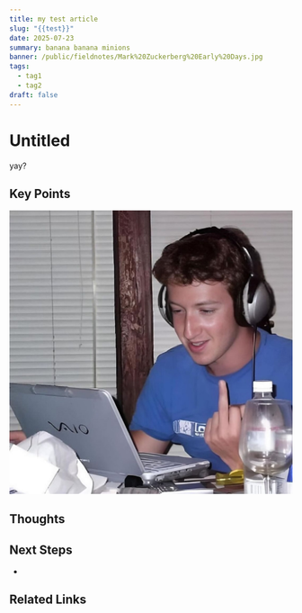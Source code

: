 ```yaml
---
title: my test article
slug: "{{test}}"
date: 2025-07-23
summary: banana banana minions
banner: /public/fieldnotes/Mark%20Zuckerberg%20Early%20Days.jpg
tags:
  - tag1
  - tag2
draft: false
---
```


# Untitled

yay?
## Key Points

![](../Users/shayaanazeem/Documents/Shayaan%20Portfolio/public/fieldnotes/Mark%20Zuckerberg%20Early%20Days.jpg)
## Thoughts

## Next Steps

- 

## Related Links
